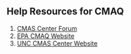 ## Help Resources for CMAQ

1. <a href="https://forum.cmascenter.org/">CMAS Center Forum</a>
2. <a href="https://www.epa.gov/cmaq">EPA CMAQ Website</a>
3. <a href="https://www.cmascenter.org/">UNC CMAS Center Website</a>
